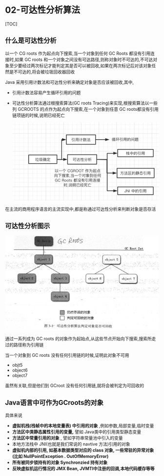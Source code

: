 # 02-可达性分析算法

[TOC]

## 什么是可达性分析

以一个 CG roots 作为起点向下搜索,当一个对象到任何 GC Roots 都没有引用连接时,如果 GC roots 和一个对象之间没有可达路径,则称对象时不可达的,不可达对象至少要经过两次标记才能判定其是否可以被回收,如果在两次标记后对该对象任然是不可达的,将会被垃圾回收器回收

Java 采用引用计数法和可达性分析来确定对象是否应该被回收,其中,

- 引用计数法容易产生循环引用的问题

- 可达性分析算法通过根搜索算法(GC roots Tracing)来实现,根搜索算法以一些列 GCROOTS 的点作为起点向下搜索,在一个对象到任意 GC roots都没有引用链项链的时候,说明已经死亡

  ![image-20200526211023099](../../assets/image-20200526211023099-3836292.png)

在主流的商用程序语言的主流实现中,都是称通过可达性分析来判断对象是否存活

## 可达性分析图示

<img src="../../assets/image-20200503141338936.png" alt="image-20200503141338936" style="zoom: 50%;" />

通过一系列成为 GC roots 的对象作为起始点,从这些节点开始向下搜索,搜索所走过的路径称为引用链

当一个对象到 GC roots 没有任何引用链的时候,证明此对象不可用

- objt5
- object6
- object7

虽然有关联,但是他们到 GCroot 没有任何引用链,就将会被判定为可回收的

## Java语言中可作为GCroots的对象

具体来说

- **虚拟机栈(栈帧中的本地变量表) 中引用的对象** ,例如参数,局部变量,临时变量
- **方法区中类静态属性引用的变量,** 譬如 Java类中的引用类型静态变量
- **方法区中常量引用的对象** , 譬如字符串常量池中引入的变量
- 本地方法栈中 JNI(也就是我们常说的 navtive 方法)引用的对象 
- **虚拟机内部的引用, 如基本数据类型对应的 class 对象, 一些常驻的异常对象(比如 NullPointException . OutOfMemoryError)**
- **所有被同步锁持有的对象 Synchronzied 持有对象**
- **反映虚拟机运行情况的 JMX Bean, JVMTI中注册的回调,本地代码缓存等等**

